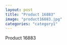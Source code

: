 ```yaml
---
layout: post
title: "Product 16883"
image: "product16883.jpg"
categories: "category1"
---
```

Product 16883
